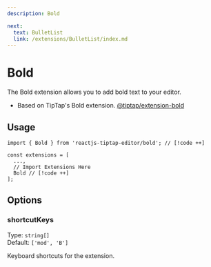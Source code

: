 ```yaml
---
description: Bold

next:
  text: BulletList
  link: /extensions/BulletList/index.md
---
```


# Bold

The Bold extension allows you to add bold text to your editor.

- Based on TipTap's Bold extension. [@tiptap/extension-bold](https://tiptap.dev/docs/editor/extensions/marks/bold)

## Usage

```tsx
import { Bold } from 'reactjs-tiptap-editor/bold'; // [!code ++]

const extensions = [
  ...,
  // Import Extensions Here
  Bold // [!code ++]
];
```

## Options

### shortcutKeys

Type: `string[]`\
Default: `['mod', 'B']`

Keyboard shortcuts for the extension.
